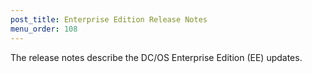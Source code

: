 ```yaml
---
post_title: Enterprise Edition Release Notes
menu_order: 108
---
```

The release notes describe the DC/OS Enterprise Edition (EE) updates.
